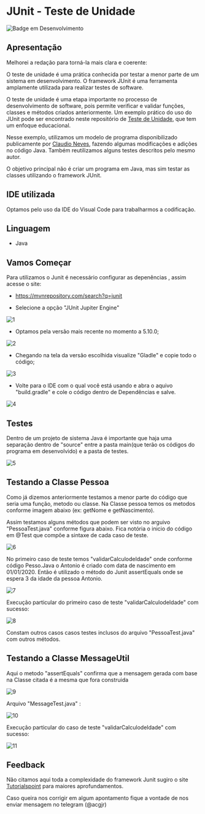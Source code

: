 ﻿# JUnit - Teste de Unidade

![Badge em Desenvolvimento](http://img.shields.io/static/v1?label=STATUS&message=%20CONCLUIDO&color=GREEN&style=for-the-badge)

## Apresentação


Melhorei a redação para torná-la mais clara e coerente:

O teste de unidade é uma prática conhecida por testar a menor parte de um sistema em desenvolvimento. O framework JUnit é uma ferramenta amplamente utilizada para realizar testes de software.

O teste de unidade é uma etapa importante no processo de desenvolvimento de software, pois permite verificar e validar funções, classes e métodos criados anteriormente. Um exemplo prático do uso do JUnit pode ser encontrado neste repositório de [Teste de Unidade](https://github.com/ancgci/Junit-Teste-Unidade), que tem um enfoque educacional.

Nesse exemplo, utilizamos um modelo de programa disponibilizado publicamente por [Claudio Neves](https://github.com/claudioneves1981/junit-gradle-empty), fazendo algumas modificações e adições no código Java. Também reutilizamos alguns testes descritos pelo mesmo autor.

O objetivo principal não é criar um programa em Java, mas sim testar as classes utilizando o framework JUnit.

## IDE utilizada

Optamos pelo uso da IDE do Visual Code para trabalharmos a codificação. 

## Linguagem

- Java

## Vamos Começar

Para utilizamos o Junit é necessário configurar as depenências , assim acesse o site:

- https://mvnrepository.com/search?q=junit 

- Selecione a opção "JUnit Jupiter Engine" 

![1](https://github.com/ancgci/Junit-Teste-Unidade/blob/main/img/Junit1.png)

- Optamos pela versão mais recente no momento a 5.10.0; 

![2](https://github.com/ancgci/Junit-Teste-Unidade/blob/main/img/Junit2.png)

- Chegando na tela da versão escolhida visualize "Gladle" e copie todo o código;

![3](https://github.com/ancgci/Junit-Teste-Unidade/blob/main/img/Junit3.png)

- Volte para o IDE com o qual você está usando e abra o aquivo "build.gradle" e cole o código dentro de Dependências e salve.

![4](https://github.com/ancgci/Junit-Teste-Unidade/blob/main/img/Junit4.png)

## Testes

Dentro de um projeto de sistema Java é importante que haja uma separação dentro de "source" entre a pasta main(que terão os códigos do programa em desenvolvido) e a pasta de testes. 

![5](https://github.com/ancgci/Junit-Teste-Unidade/blob/main/img/main-teste.png)

## Testando a Classe Pessoa

Como já dizemos anteriormente testamos a menor parte do código que seria uma função, metodo ou classe. 
Na Classe pessoa temos os metodos conforme imagem abaixo (ex: getNome e getNascimento). 

Assim testamos alguns métodos que podem ser visto no arguivo "PessoaTest.java" conforme figura abaixo. Fica notória o inicio do código em @Test que compõe a sintaxe de cada caso de teste. 

![6](https://github.com/ancgci/Junit-Teste-Unidade/blob/main/img/ClassePessoa.png)

No primeiro caso de teste temos "validarCalculodeIdade" onde conforme código Pesso.Java o Antonio é criado com data de nascimento em 01/01/2020. Então é utilizado o método do Junit assertEquals onde se espera 3 da idade da pessoa Antonio.

![7](https://github.com/ancgci/Junit-Teste-Unidade/blob/main/img/TestePessoa.png)

Execução particular do primeiro caso de teste "validarCalculodeIdade" com sucesso:

![8](https://github.com/ancgci/Junit-Teste-Unidade/blob/main/img/TestePessoa2.png)

Constam outros casos casos testes inclusos do arquivo  "PessoaTest.java" com outros métodos. 

## Testando a Classe MessageUtil

Aqui o metodo "assertEquals" confirma que a mensagem gerada com base na Classe citada é a mesma que fora construida

![9](https://github.com/ancgci/Junit-Teste-Unidade/blob/main/img/ClasseMensagem.png)

Arquivo "MessageTest.java" :

![10](https://github.com/ancgci/Junit-Teste-Unidade/blob/main/img/TesteMensagem.png)

Execução particular do caso de teste "validarCalculodeIdade" com sucesso:

![11](https://github.com/ancgci/Junit-Teste-Unidade/blob/main/img/TesteMensagem2.png)

## Feedback

Não citamos aqui toda a complexidade do framework Junit sugiro o site [Tutorialspoint](https://www.tutorialspoint.com/junit/e)  para maiores aprofundamentos. 

Caso queira nos corrigir em algum apontamento fique a vontade de nos enviar mensagem no telegram (@acgjr)





